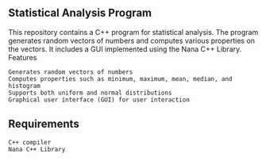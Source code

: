 ## Statistical Analysis Program

This repository contains a C++ program for statistical analysis. The program generates random vectors of numbers and computes various properties on the vectors. It includes a GUI implemented using the Nana C++ Library.
Features

    Generates random vectors of numbers
    Computes properties such as minimum, maximum, mean, median, and histogram
    Supports both uniform and normal distributions
    Graphical user interface (GUI) for user interaction

## Requirements

    C++ compiler
    Nana C++ Library
